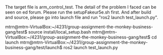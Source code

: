 The target file is arm_control_test. The detail of the problem I faced can be seen on ed forum.
Please run the setupFakeur5e.sh first.
And after build and source, please go into launch file and run "ros2 launch test_launch.py".

mtrn@mtrn-VirtualBox:~/4231/group-assignment-the-monkey-business-gang/test$ source install/local_setup.bash
mtrn@mtrn-VirtualBox:~/4231/group-assignment-the-monkey-business-gang/test$ cd launch
mtrn@mtrn-VirtualBox:~/4231/group-assignment-the-monkey-business-gang/test/launch$ ros2 launch test_launch.py
